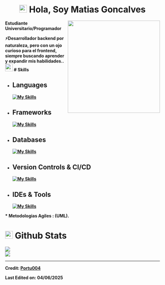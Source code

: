 <h1 align="center"><img src="https://media.giphy.com/media/TEnXkcsHrP4YedChhA/giphy.gif" width ="25"> <b>Hola, Soy Matias Goncalves</h1>
 
<img align="right" src="https://media4.giphy.com/media/v1.Y2lkPTc5MGI3NjExMnA5MnVkcTk5bWx0d2htZnpzaGJxdDFlMHB5OTg5b3dwNGgweXozcSZlcD12MV9pbnRlcm5hbF9naWZfYnlfaWQmY3Q9Zw/sMaW02wUllmFi/giphy.gif" width ="300" height="300"> 

Estudiante Universitario/Programador
<p></p>
⚡Desarrollador backend por naturaleza, pero con un ojo curioso para el frontend, siempre buscando aprender y expandir mis habilidades..<br>
<img src="https://media2.giphy.com/media/QssGEmpkyEOhBCb7e1/giphy.gif?cid=ecf05e47a0n3gi1bfqntqmob8g9aid1oyj2wr3ds3mg700bl&rid=giphy.gif" width ="25">
 # <b>Skills</b>

- ## Languages
    [![My Skills](https://skillicons.dev/icons?i=java,javascript,python,html,css&perline=5)](https://skillicons.dev)

- ## Frameworks
    [![My Skills](https://skillicons.dev/icons?i=bootstrap&perline=1)](https://skillicons.dev)

- ## Databases     
    [![My Skills](https://skillicons.dev/icons?i=mysql&perline=1)](https://skillicons.dev)
    
    

- ## Version Controls & CI/CD
    [![My Skills](https://skillicons.dev/icons?i=github,docker,ansible,powershell&perline=5)](https://skillicons.dev)


- ## IDEs & Tools
    [![My Skills](https://skillicons.dev/icons?i=vscode,debian,discord,linux,windows&perline=5)](https://skillicons.dev)
    

\* Metodologias Agiles : (UML).
# <img src="https://media.giphy.com/media/iY8CRBdQXODJSCERIr/giphy.gif" width="25"> <b>Github Stats</b>

![](https://github-readme-streak-stats.herokuapp.com/?user=Portu004&theme=dracula&hide_border=true)<br/>
![](https://github-readme-stats.vercel.app/api/top-langs/?username=Portu004&theme=dracula&hide_border=true&include_all_commits=true&count_private=true&layout=compact)

------
Credit: [Portu004](https://github.com/Portu004)

Last Edited on: 04/06/2025
